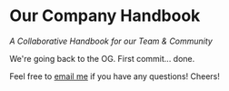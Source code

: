 # Our Company Handbook
*A Collaborative Handbook for our Team & Community*

We're going back to the OG. First commit... done.

Feel free to [email me](mailto:john@yen.io) if you have any questions! Cheers!